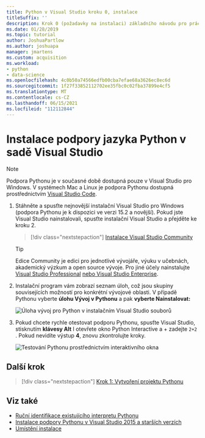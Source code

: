 ```yaml
---
title: Python v Visual Studio kroku 0, instalace
titleSuffix: ''
description: Krok 0 (požadavky na instalaci) základního návodu pro práci s Pythonem v Visual Studio.
ms.date: 01/28/2019
ms.topic: tutorial
author: JoshuaPartlow
ms.author: joshuapa
manager: jmartens
ms.custom: acquisition
ms.workload:
- python
- data-science
ms.openlocfilehash: 4c0b50a74566edfb00cba7efae68a3626ec8ec6d
ms.sourcegitcommit: 1f27f33852112702ee35fbc0c02fba37899e4cf5
ms.translationtype: MT
ms.contentlocale: cs-CZ
ms.lasthandoff: 06/15/2021
ms.locfileid: "112112844"
---
```

# <a name="install-python-support-in-visual-studio"></a>Instalace podpory jazyka Python v sadě Visual Studio

> [!Note]
> Podpora Pythonu je v současné době dostupná pouze v Visual Studio pro Windows. V systémech Mac a Linux je podpora Pythonu dostupná prostřednictvím [Visual Studio Code](https://code.visualstudio.com/docs/python/python-tutorial).

1. Stáhněte a spusťte nejnovější instalační Visual Studio pro Windows (podpora Pythonu je k dispozici ve verzi 15.2 a novější). Pokud jste Visual Studio nainstalovali, spusťte instalační Visual Studio a přejděte ke kroku 2.

    > [!div class="nextstepaction"]
    > [Instalace Visual Studio Community](https://visualstudio.microsoft.com/thank-you-downloading-visual-studio/?sku=Community&rel=15&rid=34347&utm_source=docs&utm_medium=clickbutton&utm_campaign=python_gettingstarted)

    >[!Tip]
    > Edice Community je edici pro jednotlivé vývojáře, výuku v učebnách, akademický výzkum a open source vývoje. Pro jiné účely nainstalujte [Visual Studio Professional](https://visualstudio.microsoft.com/thank-you-downloading-visual-studio/?sku=Professional&rel=15&rid=34347&utm_source=docs&utm_medium=clickbutton&utm_campaign=python_gettingstarted) [nebo Visual Studio Enterprise](https://visualstudio.microsoft.com/thank-you-downloading-visual-studio/?sku=Enterprise&rel=15&rid=34347&utm_source=docs&utm_medium=clickbutton&utm_campaign=python_gettingstarted).

1. Instalační program vám zobrazí seznam úloh, což jsou skupiny souvisejících možností pro konkrétní vývojové oblasti. V případě Pythonu vyberte **úlohu Vývoj v Pythonu** a pak **vyberte Nainstalovat:**

    ![Úloha vývoj pro Python v instalačním Visual Studio souborů](media/installation-python-workload.png)

1. Pokud chcete rychle otestovat podporu Pythonu, spusťte Visual Studio, stisknutím **klávesy Alt** I otevřete okno Python Interactive a +  zadejte  `2+2` . Pokud nevidíte výstup **4**, znovu zkontrolujte kroky.

    ![Testování Pythonu prostřednictvím interaktivního okna](media/installation-interactive-test.png)

## <a name="next-step"></a>Další krok

> [!div class="nextstepaction"]
> [Krok 1: Vytvoření projektu Pythonu](tutorial-working-with-python-in-visual-studio-step-01-create-project.md)

## <a name="see-also"></a>Viz také

- [Ruční identifikace existujícího interpretu Pythonu](managing-python-environments-in-visual-studio.md#manually-identify-an-existing-environment)
- [Instalace podpory Pythonu v Visual Studio 2015 a starších verzích](installing-python-support-in-visual-studio.md)
- [Umístění instalace](installing-python-support-in-visual-studio.md#install-locations)

